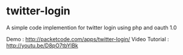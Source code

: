 # twitter-login
A simple code implemention for twitter login using php and oauth 1.0

Demo : http://packetcode.com/apps/twitter-login/
Video Tutorial : http://youtu.be/D8pO7tbYlBk
